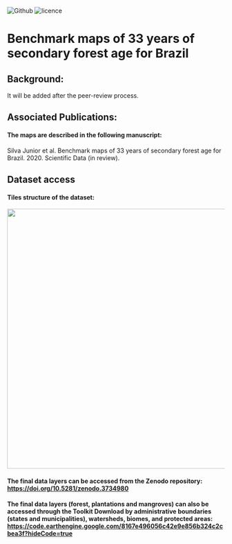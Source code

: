 ![Github](https://img.shields.io/badge/Github-0.0.6-green.svg)
![licence](https://img.shields.io/badge/Licence-GPL--3-blue.svg)

# Benchmark maps of 33 years of secondary forest age for Brazil


## Background:
It will be added after the peer-review process.

## Associated Publications:
#### The maps are described in the following manuscript:
Silva Junior et al. Benchmark maps of 33 years of secondary forest age for Brazil. 2020. Scientific Data (in review).

## Dataset access
#### Tiles structure of the dataset:
<img src="https://drive.google.com/uc?export=view&id=1l_M7XnboV8dcwBfOxnianpdt9sV6Mcpv" width="600">

#### The final data layers can be accessed from the Zenodo repository: https://doi.org/10.5281/zenodo.3734980

#### The final data layers (forest, plantations and mangroves) can also be accessed through the Toolkit Download by administrative boundaries (states and municipalities), watersheds, biomes, and protected areas: https://code.earthengine.google.com/8167e496056c42e9e856b324c2cbea3f?hideCode=true
